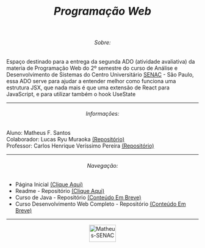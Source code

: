 <header>
  <h1 align="center"><em>Programação Web</em></h1>
</header>

<section>
  <h6 align="center">Sobre:</h6>
  <p>
    Espaço destinado para a entrega da segunda ADO (atividade avaliativa) da materia de Programação Web do 2º semestre do curso de Análise e Desenvolvimento de Sistemas do Centro Universitário <a href="https://www.sp.senac.br/" target="_blank">SENAC</a> - São Paulo, essa ADO serve para ajudar a entender melhor como funciona uma estrutura JSX, que nada mais é que uma extensão de React para JavaScript, e para utilizar também o hook UseState
  </p>
</section>

<hr>

<section>
  <h6 align="center">Informações:</h6>
  <p>
      Aluno: Matheus F. Santos<br>
      Colaborador: Lucas Ryu Muraoka <a  href="https://github.com/LucasRyuMuraoka" target="_blank">(Repositório)</a><br>
      Professor: Carlos Henrique Veríssimo Pereira <a href="https://github.com/ProfCarlosVerissimo" target="_blank">(Repositório)</a>
  </p>
</section>

<hr>

<section>
  <h6 align="center">Navegação:</h6>
  <nav>
    <ul>
      <li>Página Inicial <a href="https://github.com/Matheus-FSantos" target="_blank">(Clique Aqui)</a></li>
      <li>Readme - Repositório <a href="https://github.com/Matheus-FSantos/Matheus-FSantos" target="_blank">(Clique Aqui)</a></li> 
      <li>Curso de Java - Repositório <a href="https://github.com/Matheus-FSantos/Curso-de-Java-Udemy" target="_blank">(Conteúdo Em Breve)</a></li>
      <li>Curso Desenvolvimento Web Completo - Repositório <a href="https://github.com/Matheus-FSantos/curso-desenvolvimeto-web-completo-udemy/" targer="_blank">(Conteúdo Em Breve)</a></li>
    </ul>
  </nav>
</section>

<hr>

<section align="center">
  <a href="https://www.sp.senac.br/" target="_blank">
    <img alt="Matheus-SENAC" height="45" width="70" src="https://logodownload.org/wp-content/uploads/2014/10/senac-logo-4.png">
  </a>
</section>
